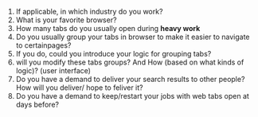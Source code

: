 1. If applicable, in which industry do you work?
2. What is your favorite browser?
3. How many tabs do you usually open during **heavy work**
4. Do you usually group your tabs in browser to make it easier to navigate to certainpages?
5. If you do, could you introduce your logic for grouping tabs?
6. will you modify these tabs groups? And How (based on what kinds of logic)? (user interface)
7. Do you have a demand to deliver your search results to other people? How will you deliver/ hope to feliver it?
8. Do you have a demand to keep/restart your jobs with web tabs open at days before?

